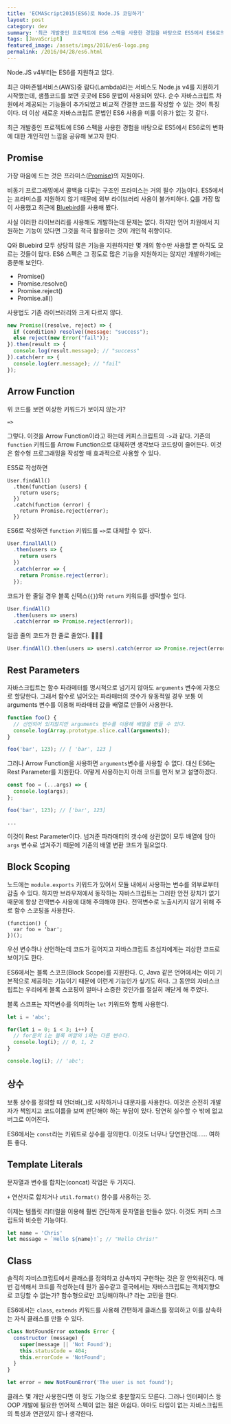 ```yaml
---
title: 'ECMAScript2015(ES6)로 Node.JS 코딩하기'
layout: post
category: dev
summary: '최근 개발중인 프로젝트에 ES6 스펙을 사용한 경험을 바탕으로 ES5에서 ES6로의 변화에 대한 개인적인 느낌을 공유해 보고자 한다'
tags: [JavaScript]
featured_image: /assets/imgs/2016/es6-logo.png
permalink: /2016/04/28/es6.html
---
```


Node.JS v4부터는 ES6를 지원하고 있다.

최근 아마존웹서비스(AWS)중 람다(Lambda)라는 서비스도 Node.js v4를 지원하기 시작했는데,
샘플코드를 보면 곳곳에 ES6 문법이 사용되어 있다.
순수 자바스크립트 차원에서 제공되는 기능들이 추가되었고 비교적 간결한 코드를 작성할 수 있는 것이 특징이다.
더 이상 새로운 자바스크립트 문법인 ES6 사용을 미룰 이유가 없는 것 같다.

최근 개발중인 프로젝트에 ES6 스펙을 사용한 경험을 바탕으로 ES5에서 ES6로의 변화에 대한 개인적인 느낌을 공유해 보고자 한다.


## Promise

가장 마음에 드는 것은 프라미스([Promise](http://node.green/#Promise))의 지원이다.

비동기 프로그래밍에서 콜백을 다루는 구조인 프라미스는 거의 필수 기능이다.
ES5에서는 프라미스를 지원하지 않기 때문에 외부 라이브러리 사용이 불가피하다.
[Q](https://github.com/kriskowal/q)를 가장 많이 사용했고
최근에 [Bluebird](http://bluebirdjs.com)를 사용해 봤다.

사실 이러한 라이브러리를 사용해도 개발하는데 문제는 없다.
하지만 언어 차원에서 지원하는 기능이 있다면 그것을 적극 활용하는 것이 개인적 취향이다.

Q와 Bluebird 모두 상당히 많은 기능을 지원하지만 몇 개의 함수만 사용할 뿐 아직도 모르는 것들이 많다.
ES6 스펙은 그 정도로 많은 기능을 지원하지는 않지만 개발하기에는 충분해 보인다.

* Promise()
* Promise.resolve()
* Promise.reject()
* Promise.all()

사용법도 기존 라이브러리와 크게 다르지 않다.

```javascript
new Promise((resolve, reject) => {
  if (condition) resolve((message: "success");
  else reject(new Error("fail"));
}).then(result => {
  console.log(result.message); // "success"
}).catch(err => {
  console.log(err.message); // "fail"
});
```

## Arrow Function

위 코드를 보면 이상한 키워드가 보이지 않는가?

`=>`

그렇다.
이것을 Arrow Function이라고 하는데 커피스크립트의 `->`과 같다.
기존의 `function` 키워드를 Arrow Function으로 대체하면 생각보다 코드량이 줄어든다.
이것은 함수형 프로그래밍을 작성할 때 효과적으로 사용할 수 있다.


ES5로 작성하면

```
User.findAll()
  .then(function (users) {
    return users;
  })
  .catch(function (error) {
    return Promise.reject(error);
  })
```

ES6로 작성하면 `function` 키워드를 `=>`로 대체할 수 있다.

```javascript
User.finallAll()
  .then(users => {
    return users
  })
  .catch(error => {
    return Promise.reject(error);
  });
```

코드가 한 줄일 경우 블록 신택스(`{}`)와 `return` 키워드를 생략할수 있다.

```javascript
User.findAll()
  .then(users => users)
  .catch(error => Promise.reject(error));
```

일곱 줄의 코드가 한 줄로 줄었다. 👏👏👏

```javascript
User.findAll().then(users => users).catch(error => Promise.reject(error));
```


## Rest Parameters

자바스크립트는 함수 파라메터를 명시적으로 넘기지 않아도 `arguments` 변수에 자동으로 할당한다.
그래서 함수로 넘어오는 파라매터의 갯수가 유동적일 경우 보통 이 arguments 변수를 이용해 파라매터 값을 배열로
만들어 사용한다.

```javascript
function foo() {
  // 선언되어 있지않지만 arguments 변수를 이용해 배열을 만들 수 있다.
  console.log(Array.prototype.slice.call(arguments));
}

foo('bar', 123); // [ 'bar', 123 ]
```

그러나 Arrow Function을 사용하면 `arguments`변수를 사용할 수 없다.
대신 ES6는 Rest Parameter를 지원한다.
어떻게 사용하는지 아래 코드를 먼저 보고 설명하겠다.

```javascript
const foo = (...args) => {
  console.log(args);
};

foo('bar', 123); // ['bar', 123]
```

`...`

이것이 Rest Parameter이다.
넘겨준 파라매터의 갯수에 상관없이 모두 배열에 담아 `args` 변수로 넘겨주기 때문에 기존의 배열 변환 코드가 필요없다.


## Block Scoping

노드에는 `module.exports` 키워드가 있어서 모듈 내에서 사용하는 변수를 외부로부터 감출 수 있다.
하지만 브라우저에서 동작하는 자바스크립트는 그러한 안전 장치가 없기 때문에 항상 전역변수 사용에 대해 주의해야 한다.
전역변수로 노출시키지 않기 위해 주로 함수 스코핑을 사용한다.

```
(function() {
  var foo = 'bar';
})();
```

우선 변수하나 선언하는데 코드가 길어지고 자바스크립트 초심자에게는 괴상한 코드로 보이기도 한다.

ES6에서는 블록 스코프(Block Scope)를 지원한다.
C, Java 같은 언어에서는 이미 기본적으로 제공하는 기능이기 때문에 이런게 기능인가 싶기도 하다.
그 동안의 자바스크립트는 우리에게 블록 스코핑이 얼마나 소중한 것인가를 절실히 깨닫게 해 주었다.

블록 스코프는 지역변수를 의미하는 `let` 키워드와 함께 사용한다.

```javascript
let i = 'abc';

for(let i = 0; i < 3; i++) {
  // for문의 i는 블록 바깥의 i와는 다른 변수다.
  console.log(i); // 0, 1, 2
}

console.log(i); // 'abc';
```


## 상수

보통 상수를 정의할 때 언더바(_)로 시작하거나 대문자를 사용한다.
이것은 순전히 개발자가 책임지고 코드이름을 보며 판단해야 하는 부담이 있다.
당연히 실수할 수 밖에 없고 버그로 이어진다.

ES6에서는 `const`라는 키워드로 상수를 정의한다.
이것도 너무나 당연한건데...... 여하튼 좋다.


## Template Literals

문자열과 변수를 합치는(concat) 작업은 두 가지다.

`+` 연산자로 합치거나 `util.format()` 함수를 사용하는 것.

이제는 템플릿 리터럴을 이용해 훨씬 간단하게 문자열을 만들수 있다.
이것도 커피 스크립트와 비슷한 기능이다.

```javascript
let name = 'Chris'
let message = `Hello ${name}!`; // "Hello Chris!"
```


## Class

솔직히 자비스크립트에서 클래스를 정의하고 상속까지 구현하는 것은 잘 안외워진다.
매번 검색해서 코드를 작성하는데 뭔가 꼼수같고 결국에서는 자바스크립트는 객체지향으로 코딩할 수 없는가?
함수형으로만 코딩해야하나? 라는 고민을 한다.

ES6에서는 `class`, `extends` 키워드를 사용해 간편하게 클래스를 정의하고
이를 상속하는 자식 클래스를 만들 수 있다.

```javascript
class NotFoundError extends Error {
  constructor (message) {
    super(message || 'Not Found');
    this.statusCode = 404;
    this.errorCode = 'NotFound';
  }
}

let error = new NotFounError('The user is not found');
```

클래스 몇 개만 사용한다면 이 정도 기능으로 충분할지도 모른다.
그러나 인터페이스 등 OOP 개발에 필요한 언어적 스펙이 없는 점은 아쉽다.
아마도 타입이 없는 자비스크립트의 특성과 연관있지 않나 생각한다.
